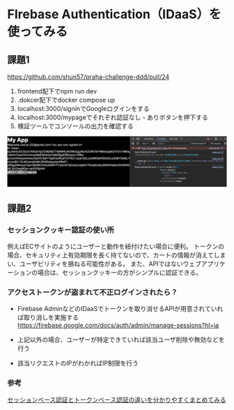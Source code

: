 # FIrebase Authentication（IDaaS）を使ってみる

## 課題1

https://github.com/shun57/praha-challenge-ddd/pull/24

1. frontend配下でnpm run dev
2. .dokcer配下でdocker compose up
3. localhost:3000/signinでGoogleログインをする
4. localhost:3000/mypageでそれぞれ認証なし・ありボタンを押下する
5. 検証ツールでコンソールの出力を確認する

![API実行](./token.png)

## 課題2

### セッションクッキー認証の使い所

例えばECサイトのようにユーザーと動作を紐付けたい場合に便利。
トークンの場合、セキュリティ上有効期限を長く持てないので、カートの情報が消えてしまい、ユーザビリティを損ねる可能性がある。
また、APIではないウェブアプリケーションの場合は、セッションクッキーの方がシンプルに認証できる。

### アクセストークンが盗まれて不正ログインされたら？

- Firebase AdminなどのIDaaSでトークンを取り消せるAPIが用意されていれば取り消しを実施する
https://firebase.google.com/docs/auth/admin/manage-sessions?hl=ja

- 上記以外の場合、ユーザーが特定できていれば該当ユーザ削除や無効などを行う
- 該当リクエストのIPがわかればIP制限を行う

### 参考

[セッションベース認証とトークンベース認証の違いを分かりやすくまとめてみる](https://zenn.dev/tanaka_takeru/articles/3fe82159a045f7)